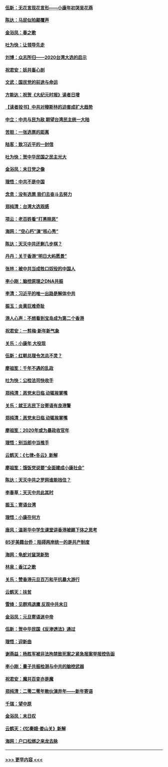 #### [伍新：无花言现花言形——小康年初哭吴花燕](../pages/nsc993/n11800044.md?t=01172011) 
#### [陈达：马屁似拍颠覆声](../pages/nsc993/n11800010.md?t=01172011) 
#### [金浴凤：春之歌](../pages/nsc993/n11797687.md?t=01172011) 
#### [吐为快：让领导先走](../pages/nsc993/n11797512.md?t=01172011) 
#### [刘博：众志所归——2020台湾大选的启示](../pages/nsc993/n11796878.md?t=01172011) 
#### [祝君安：妖共畜心剖](../pages/nsc993/n11794273.md?t=01172011) 
#### [文武：国民党的前途与命运](../pages/nsc993/n11794198.md?t=01172011) 
#### [方能达：祝贺《大纪元时报》读者日增](../pages/nsc993/n11793807.md?t=01172011) 
#### [【读者投书】中共对穆斯林的迫害成扩大趋势](../pages/nsc993/n11791371.md?t=01172011) 
#### [中立：中共与民为敌 期望台湾民主统一大陆](../pages/nsc993/n11790392.md?t=01172011) 
#### [苦胆：一张选票的距离](../pages/nsc993/n11788914.md?t=01172011) 
#### [陆客：致习近平的一封信](../pages/nsc993/n11788867.md?t=01172011) 
#### [吐为快：贺中华民国之民主光大](../pages/nsc993/n11788618.md?t=01172011) 
#### [金浴凤：末日党之像](../pages/nsc993/n11787475.md?t=01172011) 
#### [理悟：中共不是中国](../pages/nsc993/n11787463.md?t=01172011) 
#### [念贲：没有选票  我们去奋斗去努力](../pages/nsc993/n11787398.md?t=01172011) 
#### [郑纯清：台湾大选观感](../pages/nsc993/n11786210.md?t=01172011) 
#### [项云：老百姓看“打黑除恶”](../pages/nsc993/n11785398.md?t=01172011) 
#### [海网：“空心朽”演“核心秀”](../pages/nsc993/n11783874.md?t=01172011) 
#### [陈达：天灭中共还剩几步棋？](../pages/nsc993/n11783719.md?t=01172011) 
#### [丹丹：关于香港“明日大屿愿景”](../pages/nsc993/n11783273.md?t=01172011) 
#### [张林：被中共当成牲口奴役的中国人](../pages/nsc993/n11782397.md?t=01172011) 
#### [李小刚：脑控原理之DNA共振](../pages/nsc993/n11780962.md?t=01172011) 
#### [李清：习近平的唯一出路是解体中共](../pages/nsc993/n11780866.md?t=01172011) 
#### [振玉：炎黄巨难奇耻](../pages/nsc993/n11779632.md?t=01172011) 
#### [港人心声：不想看到宝岛成为第二个香港](../pages/nsc993/n11778817.md?t=01172011) 
#### [祝君安：一剪梅‧新年新气象](../pages/nsc993/n11776340.md?t=01172011) 
#### [关乐：小康年 大役现](../pages/nsc993/n11774213.md?t=01172011) 
#### [伍新：红朝总理令怎总不灵？](../pages/nsc993/n11770813.md?t=01172011) 
#### [廖祖笙：千年不遇的乱政](../pages/nsc993/n11770373.md?t=01172011) 
#### [吐为快：公检法司快收手](../pages/nsc993/n11770359.md?t=01172011) 
#### [郑纯清：恶党末日临 动辄挨掌嘴](../pages/nsc993/n11769912.md?t=01172011) 
#### [关乐：就王志民下台寄语有良港警](../pages/nsc993/n11769903.md?t=01172011) 
#### [郑纯清：恶党末日临 动辄挨掌嘴](../pages/nsc993/n11769356.md?t=01172011) 
#### [廖祖笙：2020年或为暴政收官年](../pages/nsc993/n11768216.md?t=01172011) 
#### [理悟：别当郎中当推手](../pages/nsc993/n11768243.md?t=01172011) 
#### [云鹤天：《七律▪冬云》新解](../pages/nsc993/n11768204.md?t=01172011) 
#### [廖祖笙：饿饭党说要“全面建成小康社会”](../pages/nsc993/n11767482.md?t=01172011) 
#### [陈达：天灭中共之罗网谁能挡住？](../pages/nsc993/n11767465.md?t=01172011) 
#### [李春草：天灭中共此其时](../pages/nsc993/n11767452.md?t=01172011) 
#### [振玉：寄语台湾](../pages/nsc993/n11767432.md?t=01172011) 
#### [理悟：小康在何方](../pages/nsc993/n11767394.md?t=01172011) 
#### [唐风：温哥华中学生课堂讲香港被踢下体之思考](../pages/nsc993/n11766848.md?t=01172011) 
#### [85岁美籍台侨：阻碍两岸统一的是共产制度](../pages/nsc993/n11765043.md?t=01172011) 
#### [海网：龟蛇对鼠哭新愁](../pages/nsc993/n11764895.md?t=01172011) 
#### [林泉：香江之歌](../pages/nsc993/n11764415.md?t=01172011) 
#### [关乐：赞香港元旦百万和平抗暴大游行](../pages/nsc993/n11764382.md?t=01172011) 
#### [云鹤天：扶贫](../pages/nsc993/n11764245.md?t=01172011) 
#### [雪绮：见群鸡退鹰  反观中共末日](../pages/nsc993/n11762112.md?t=01172011) 
#### [金浴凤：元旦寄语迷中帝](../pages/nsc993/n11761788.md?t=01172011) 
#### [伍新：贺中华民国《反渗透法》通过](../pages/nsc993/n11761994.md?t=01172011) 
#### [理悟：迎新曲](../pages/nsc993/n11761152.md?t=01172011) 
#### [谢燕益：杨胜军被非法拘禁致死案之紧急报案举报控告函](../pages/nsc993/n11756134.md?t=01172011) 
#### [李小刚：量子共振检测与中共的脑控武器](../pages/nsc993/n11754518.md?t=01172011) 
#### [祝君安：魔共百变亦是魔](../pages/nsc993/n11754469.md?t=01172011) 
#### [郑纯清：二零二零年散伙演弃年——新年寄语](../pages/nsc993/n11754195.md?t=01172011) 
#### [千瑞：望中原](../pages/nsc993/n11754159.md?t=01172011) 
#### [金浴凤：末日叹](../pages/nsc993/n11752359.md?t=01172011) 
#### [云鹤天：《忆秦娥‧娄山关》新解](../pages/nsc993/n11752348.md?t=01172011) 
#### [海网：户口松绑之来龙去脉](../pages/nsc993/n11752328.md?t=01172011) 

----
#### [ >>> 更早内容 <<< ](../indexes/nsc993-earlier.md)
